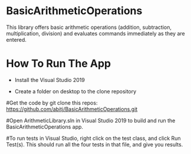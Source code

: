 # BasicArithmeticOperations

This library offers basic arithmetic operations (addition, subtraction, multiplication, division) and evaluates commands immediately as they are entered.


# How To Run The App

* Install the Visual Studio 2019

* Create a folder on desktop to the clone repository

#Get the code by git clone this repos: https://github.com/abitj/BasicArithmeticOperations.git 

#Open ArithmeticLibrary.sln in Visual Studio 2019 to build and run the BasicArithmeticOperations app.

#To run tests in Visual Studio, right click on the test class, and click Run Test(s). This should run all the four tests in that file, and give you results.

